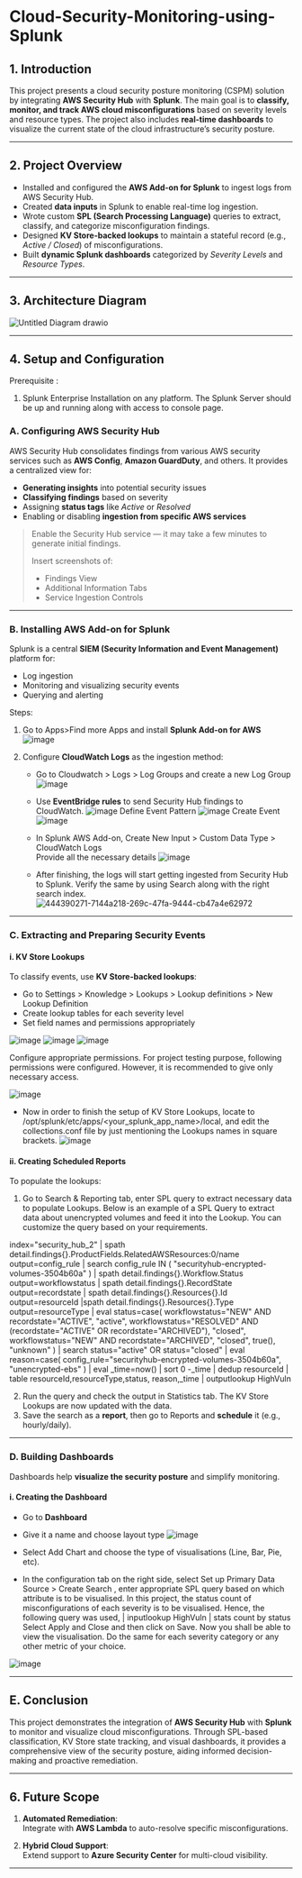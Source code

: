 # Cloud-Security-Monitoring-using-Splunk

## 1. Introduction

This project presents a cloud security posture monitoring (CSPM) solution by integrating **AWS Security Hub** with **Splunk**. The main goal is to **classify, monitor, and track AWS cloud misconfigurations** based on severity levels and resource types. The project also includes **real-time dashboards** to visualize the current state of the cloud infrastructure’s security posture.

---

## 2. Project Overview

- Installed and configured the **AWS Add-on for Splunk** to ingest logs from AWS Security Hub.  
- Created **data inputs** in Splunk to enable real-time log ingestion.  
- Wrote custom **SPL (Search Processing Language)** queries to extract, classify, and categorize misconfiguration findings.  
- Designed **KV Store-backed lookups** to maintain a stateful record (e.g., *Active / Closed*) of misconfigurations.  
- Built **dynamic Splunk dashboards** categorized by *Severity Levels* and *Resource Types*.  

---

## 3. Architecture Diagram
![Untitled Diagram drawio](https://github.com/user-attachments/assets/1b66c95f-736c-493b-87e2-26553c654110)

---

## 4. Setup and Configuration

Prerequisite :
1. Splunk Enterprise Installation on any platform. The Splunk Server should be up and running along with access to console page. 

### A. Configuring AWS Security Hub

AWS Security Hub consolidates findings from various AWS security services such as **AWS Config**, **Amazon GuardDuty**, and others. It provides a centralized view for:

- **Generating insights** into potential security issues  
- **Classifying findings** based on severity  
- Assigning **status tags** like *Active* or *Resolved*  
- Enabling or disabling **ingestion from specific AWS services**  

> Enable the Security Hub service — it may take a few minutes to generate initial findings.  
> 
> Insert screenshots of:  
> - Findings View  
> - Additional Information Tabs  
> - Service Ingestion Controls  

---

### B. Installing AWS Add-on for Splunk

Splunk is a central **SIEM (Security Information and Event Management)** platform for:

- Log ingestion  
- Monitoring and visualizing security events  
- Querying and alerting  

Steps:

1. Go to Apps>Find more Apps and install **Splunk Add-on for AWS**
   ![image](https://github.com/user-attachments/assets/df47d7cd-d6f4-4891-a150-1e7188210c14)

2. Configure **CloudWatch Logs** as the ingestion method:
    - Go to Cloudwatch > Logs > Log Groups and create a new Log Group
      ![image](https://github.com/user-attachments/assets/deb807f8-3c24-49df-b711-ec0ad962b6b4)
    - Use **EventBridge rules** to send Security Hub findings to CloudWatch.
      ![image](https://github.com/user-attachments/assets/cc2bc251-7edd-4cd3-8430-2b297ed28caa)
      Define Event Pattern
      ![image](https://github.com/user-attachments/assets/609afb51-e606-47d4-9f20-65e097d029aa)
      Create Event
      ![image](https://github.com/user-attachments/assets/84e44a95-93f6-4a75-b852-3866a7453f32)

    - In Splunk AWS Add-on, Create New Input > Custom Data Type > CloudWatch Logs  
      Provide all the necessary details
      ![image](https://github.com/user-attachments/assets/f7a2881a-2f37-4349-8b85-4889de1bf196)

    - After finishing, the logs will start getting ingested from Security Hub to Splunk. Verify the same by using Search along with the right search index. 
      ![444390271-7144a218-269c-47fa-9444-cb47a4e62972](https://github.com/user-attachments/assets/a9559a3b-9808-40ff-8d14-c9e6ff62e515)


---

### C. Extracting and Preparing Security Events

#### i. KV Store Lookups

To classify events, use **KV Store-backed lookups**:

- Go to Settings > Knowledge > Lookups > Lookup definitions > New Lookup Definition
- Create lookup tables for each severity level 
- Set field names and permissions appropriately

![image](https://github.com/user-attachments/assets/95386b27-cb32-43a3-9971-9988fdb81d6a)
![image](https://github.com/user-attachments/assets/e85a0598-8e1f-4919-bd5e-e1fbb752ee60)
![image](https://github.com/user-attachments/assets/7b3b9403-c197-40fc-ab53-b7bb93313f8d)

Configure appropriate permissions. For project testing purpose, following permissions were configured. However, it is recommended to give only necessary access.

![image](https://github.com/user-attachments/assets/dcfd939e-aa96-4845-a412-8a47187a5d90)

- Now in order to finish the setup of KV Store Lookups, locate to /opt/splunk/etc/apps/<your_splunk_app_name>/local, and edit the collections.conf file by just mentioning the Lookups names in square brackets. 
![image](https://github.com/user-attachments/assets/5ee48b4a-fcfc-4a0c-b725-a7ad2e2e4a5c)

#### ii. Creating Scheduled Reports

To populate the lookups:
1. Go to Search & Reporting tab, enter SPL query to extract necessary data to populate Lookups. Below is an example of a SPL Query to extract data about unencrypted volumes and feed it into the Lookup. You can customize the query based on your requirements.
   
index="security_hub_2"
| spath detail.findings{}.ProductFields.RelatedAWSResources:0/name output=config_rule
| search config_rule IN (
    "securityhub-encrypted-volumes-3504b60a"
)
| spath detail.findings{}.Workflow.Status output=workflowstatus
| spath detail.findings{}.RecordState output=recordstate
| spath detail.findings{}.Resources{}.Id output=resourceId |spath detail.findings{}.Resources{}.Type
output=resourceType
| eval status=case(
    workflowstatus="NEW" AND recordstate="ACTIVE", "active",
    workflowstatus="RESOLVED" AND (recordstate="ACTIVE" OR recordstate="ARCHIVED"), "closed",
    workflowstatus="NEW" AND recordstate="ARCHIVED", "closed",
    true(), "unknown"
)
| search status="active" OR status="closed"
| eval reason=case(
    config_rule="securityhub-encrypted-volumes-3504b60a", "unencrypted-ebs"
)
| eval _time=now()
| sort 0 -_time
| dedup resourceId
| table resourceId,resourceType,status, reason,_time
| outputlookup HighVuln

2. Run the query and check the output in Statistics tab. The KV Store Lookups are now updated with the data. 
3. Save the search as a **report**, then go to Reports and **schedule** it (e.g., hourly/daily). 

---

### D. Building Dashboards

Dashboards help **visualize the security posture** and simplify monitoring.

#### i. Creating the Dashboard

- Go to **Dashboard**  
- Give it a name and choose layout type
  ![image](https://github.com/user-attachments/assets/272d91c3-a45d-4764-bab3-81b17157d8f0)

- Select Add Chart and choose the type of visualisations (Line, Bar, Pie, etc).
- In the configuration tab on the right side, select Set up Primary Data Source > Create Search , enter appropriate SPL query based on which attribute is to be visualised. In this project, the status count of misconfigurations of each severity is to be visualised. Hence, the following query was used,
| inputlookup HighVuln
| stats count by status
Select Apply and Close and then click on Save. Now you shall be able to view the visualisation. 
Do the same for each severity category or any other metric of your choice. 

![image](https://github.com/user-attachments/assets/decee621-df6e-4227-8705-857e1107cbf3)


---

## E. Conclusion

This project demonstrates the integration of **AWS Security Hub** with **Splunk** to monitor and visualize cloud misconfigurations. Through SPL-based classification, KV Store state tracking, and visual dashboards, it provides a comprehensive view of the security posture, aiding informed decision-making and proactive remediation.

---

## 6. Future Scope

1. **Automated Remediation**:  
   Integrate with **AWS Lambda** to auto-resolve specific misconfigurations.

2. **Hybrid Cloud Support**:  
   Extend support to **Azure Security Center** for multi-cloud visibility.

---

